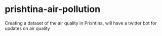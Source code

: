 # prishtina-air-pollution
Creating a dataset of the air quality in Prishtina, will have a twitter bot for updates on air quality
